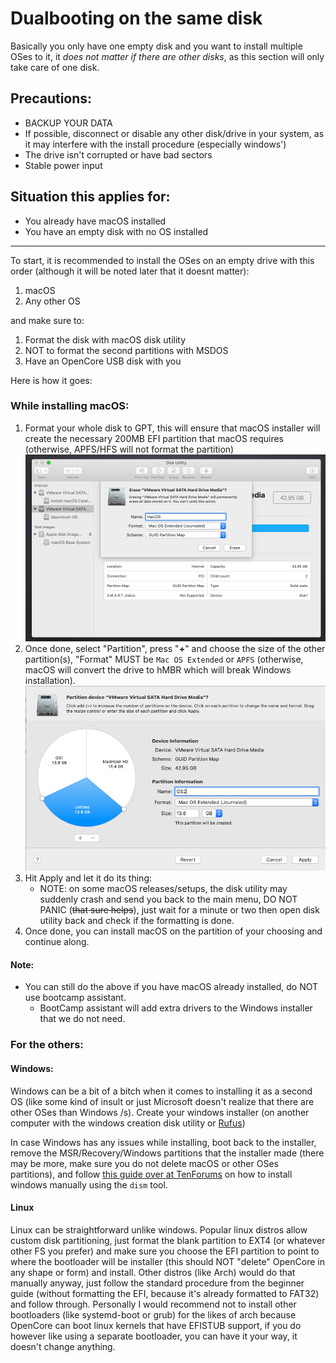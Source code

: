 # Dualbooting on the same disk

Basically you only have one empty disk and you want to install multiple OSes to it, it *does not matter if there are other disks*, as this section will only take care of one disk.

## Precautions:

- BACKUP YOUR DATA
- If possible, disconnect or disable any other disk/drive in your system, as it may interfere with the install procedure (especially windows')
- The drive isn't corrupted or have bad sectors 
- Stable power input

## Situation this applies for:

- You already have macOS installed
- You have an empty disk with no OS installed

---

To start, it is recommended to install the OSes on an empty drive with this order (although it will be noted later that it doesnt matter):

1. macOS
2. Any other OS

and make sure to:

1. Format the disk with macOS disk utility
2. NOT to format the second partitions with MSDOS
3. Have an OpenCore USB disk with you

Here is how it goes:

### While installing macOS:

1. Format your whole disk to GPT, this will ensure that macOS installer will create the necessary 200MB EFI partition that macOS requires (otherwise, APFS/HFS will not format the partition)
   ![Disk Utility in macOS Installer, select View > All Drives](../images/disku1.png)
2. Once done, select "Partition", press "**+**" and choose the size of the other partition(s), "Format" MUST be `Mac OS Extended` or `APFS` (otherwise, macOS will convert the drive to hMBR which will break Windows installation).
   ![You can add as many partitions as you like, **Remember their sizes**](../images/disku2.png)
3. Hit Apply and let it do its thing:
   * NOTE: on some macOS releases/setups, the disk utility may suddenly crash and send you back to the main menu, DO NOT PANIC (~~that sure helps~~), just wait for a minute or two then open disk utility back and check if the formatting is done.
4. Once done, you can install macOS on the partition of your choosing and continue along.

#### Note:

* You can still do the above if you have macOS already installed, do NOT use bootcamp assistant.
  * BootCamp assistant will add extra drivers to the Windows installer that we do not need.

### For the others:

#### Windows:

Windows can be a bit of a bitch when it comes to installing it as a second OS (like some kind of insult or just Microsoft doesn't realize that there are other OSes than Windows /s). Create your windows installer (on another computer with the windows creation disk utility or [Rufus](https://rufus.ie))

In case Windows has any issues while installing, boot back to the installer, remove the MSR/Recovery/Windows partitions that the installer made (there may be more, make sure you do not delete macOS or other OSes partitions), and follow [this guide over at TenForums](https://www.tenforums.com/tutorials/84331-apply-windows-image-using-dism-instead-clean-install.html) on how to install windows manually using the `dism` tool. 

#### Linux

Linux can be straightforward unlike windows. Popular linux distros allow custom disk partitioning, just format the blank partition to EXT4 (or whatever other FS you prefer) and make sure you choose the EFI partition to point to where the bootloader will be installer (this should NOT "delete" OpenCore in any shape or form) and install. Other distros (like Arch) would do that manually anyway, just follow the standard procedure from the beginner guide (without formatting the EFI, because it's already formatted to FAT32) and follow through. Personally I would recommend not to install other bootloaders (like systemd-boot or grub) for the likes of arch because OpenCore can boot linux kernels that have EFISTUB support, if you do however like using a separate bootloader, you can have it your way, it doesn't change anything.